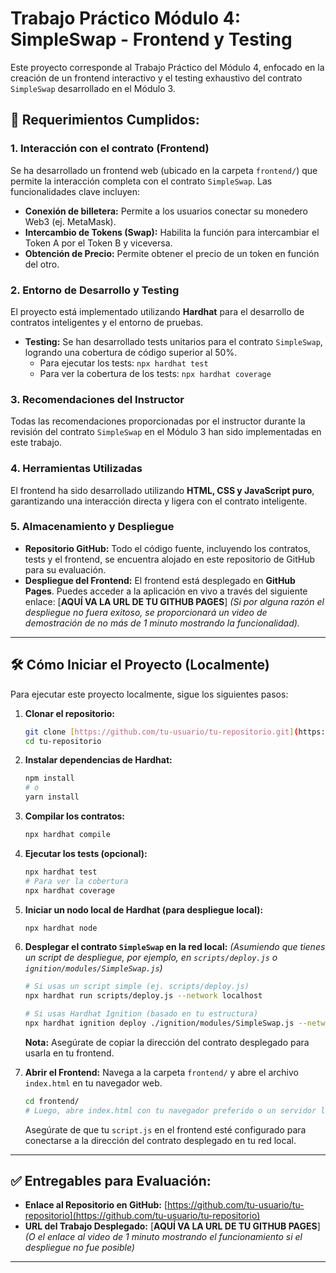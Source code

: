 # Trabajo Práctico Módulo 4: SimpleSwap - Frontend y Testing

Este proyecto corresponde al Trabajo Práctico del Módulo 4, enfocado en la creación de un frontend interactivo y el testing exhaustivo del contrato `SimpleSwap` desarrollado en el Módulo 3.

## 📢 Requerimientos Cumplidos:

### 1. Interacción con el contrato (Frontend)
Se ha desarrollado un frontend web (ubicado en la carpeta `frontend/`) que permite la interacción completa con el contrato `SimpleSwap`. Las funcionalidades clave incluyen:
* **Conexión de billetera:** Permite a los usuarios conectar su monedero Web3 (ej. MetaMask).
* **Intercambio de Tokens (Swap):** Habilita la función para intercambiar el Token A por el Token B y viceversa.
* **Obtención de Precio:** Permite obtener el precio de un token en función del otro.

### 2. Entorno de Desarrollo y Testing
El proyecto está implementado utilizando **Hardhat** para el desarrollo de contratos inteligentes y el entorno de pruebas.
* **Testing:** Se han desarrollado tests unitarios para el contrato `SimpleSwap`, logrando una cobertura de código superior al 50%.
    * Para ejecutar los tests: `npx hardhat test`
    * Para ver la cobertura de los tests: `npx hardhat coverage`

### 3. Recomendaciones del Instructor
Todas las recomendaciones proporcionadas por el instructor durante la revisión del contrato `SimpleSwap` en el Módulo 3 han sido implementadas en este trabajo.

### 4. Herramientas Utilizadas
El frontend ha sido desarrollado utilizando **HTML, CSS y JavaScript puro**, garantizando una interacción directa y ligera con el contrato inteligente.

### 5. Almacenamiento y Despliegue
* **Repositorio GitHub:** Todo el código fuente, incluyendo los contratos, tests y el frontend, se encuentra alojado en este repositorio de GitHub para su evaluación.
* **Despliegue del Frontend:** El frontend está desplegado en **GitHub Pages**. Puedes acceder a la aplicación en vivo a través del siguiente enlace:
    [**AQUÍ VA LA URL DE TU GITHUB PAGES**]
    *(Si por alguna razón el despliegue no fuera exitoso, se proporcionará un video de demostración de no más de 1 minuto mostrando la funcionalidad).*

---

## 🛠️ Cómo Iniciar el Proyecto (Localmente)

Para ejecutar este proyecto localmente, sigue los siguientes pasos:

1.  **Clonar el repositorio:**
    ```bash
    git clone [https://github.com/tu-usuario/tu-repositorio.git](https://github.com/tu-usuario/tu-repositorio.git)
    cd tu-repositorio
    ```

2.  **Instalar dependencias de Hardhat:**
    ```bash
    npm install
    # o
    yarn install
    ```

3.  **Compilar los contratos:**
    ```bash
    npx hardhat compile
    ```

4.  **Ejecutar los tests (opcional):**
    ```bash
    npx hardhat test
    # Para ver la cobertura
    npx hardhat coverage
    ```

5.  **Iniciar un nodo local de Hardhat (para despliegue local):**
    ```bash
    npx hardhat node
    ```

6.  **Desplegar el contrato `SimpleSwap` en la red local:**
    *(Asumiendo que tienes un script de despliegue, por ejemplo, en `scripts/deploy.js` o `ignition/modules/SimpleSwap.js`)*
    ```bash
    # Si usas un script simple (ej. scripts/deploy.js)
    npx hardhat run scripts/deploy.js --network localhost

    # Si usas Hardhat Ignition (basado en tu estructura)
    npx hardhat ignition deploy ./ignition/modules/SimpleSwap.js --network localhost
    ```
    **Nota:** Asegúrate de copiar la dirección del contrato desplegado para usarla en tu frontend.

7.  **Abrir el Frontend:**
    Navega a la carpeta `frontend/` y abre el archivo `index.html` en tu navegador web.
    ```bash
    cd frontend/
    # Luego, abre index.html con tu navegador preferido o un servidor local como `live-server`
    ```
    Asegúrate de que tu `script.js` en el frontend esté configurado para conectarse a la dirección del contrato desplegado en tu red local.

---

## ✅ Entregables para Evaluación:

* **Enlace al Repositorio en GitHub:** [https://github.com/tu-usuario/tu-repositorio](https://github.com/tu-usuario/tu-repositorio)
* **URL del Trabajo Desplegado:** [**AQUÍ VA LA URL DE TU GITHUB PAGES**]
    *(O el enlace al video de 1 minuto mostrando el funcionamiento si el despliegue no fue posible)*

---
